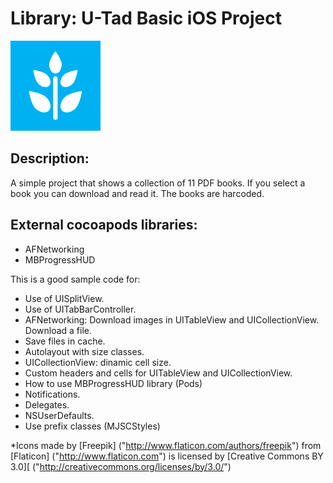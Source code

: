 # Library: U-Tad Basic iOS Project

![alt tag](https://raw.githubusercontent.com/ChusSenosiain/Library/master/Library/Images.xcassets/AppIcon.appiconset/Icon-72%402x.png)

## Description:

A simple project that shows a collection of 11 PDF books. If you select a book you can download and read it. The books are harcoded.

## External cocoapods libraries:

- AFNetworking 
- MBProgressHUD


This is a good sample code for:

- Use of UISplitView.
- Use of UITabBarController.
- AFNetworking:
    Download images in UITableView and UICollectionView.
    Download a file.
- Save files in cache.
- Autolayout with size classes.
- UICollectionView: dinamic cell size.
- Custom headers and cells for UITableView and UICollectionView.
- How to use MBProgressHUD library (Pods)
- Notifications.
- Delegates.
- NSUserDefaults.
- Use prefix classes (MJSCStyles)


*Icons made by [Freepik] ("http://www.flaticon.com/authors/freepik") from [Flaticon] ("http://www.flaticon.com") is licensed by [Creative Commons BY 3.0][ ("http://creativecommons.org/licenses/by/3.0/")
